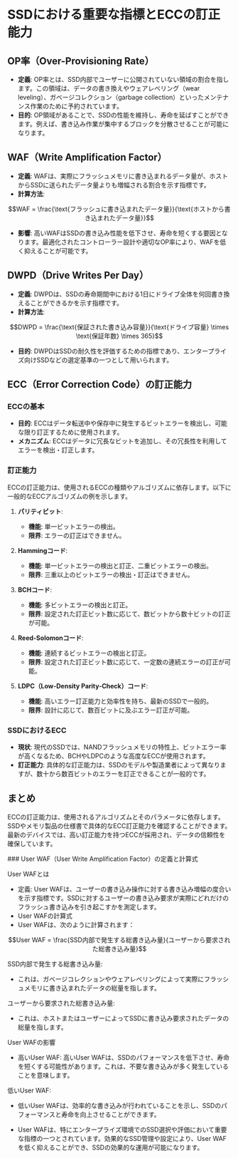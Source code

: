 
# SSDにおける重要な指標とECCの訂正能力

## OP率（Over-Provisioning Rate）
- **定義**: OP率とは、SSD内部でユーザーに公開されていない領域の割合を指します。この領域は、データの書き換えやウェアレベリング（wear leveling）、ガベージコレクション（garbage collection）といったメンテナンス作業のために予約されています。
- **目的**: OP領域があることで、SSDの性能を維持し、寿命を延ばすことができます。例えば、書き込み作業が集中するブロックを分散させることが可能になります。

## WAF（Write Amplification Factor）
- **定義**: WAFは、実際にフラッシュメモリに書き込まれるデータ量が、ホストからSSDに送られたデータ量よりも増幅される割合を示す指標です。
- **計算方法**: 
  
```math
WAF = \frac{\text{フラッシュに書き込まれたデータ量}}{\text{ホストから書き込まれたデータ量}}
```

- **影響**: 高いWAFはSSDの書き込み性能を低下させ、寿命を短くする要因となります。最適化されたコントローラー設計や適切なOP率により、WAFを低く抑えることが可能です。

## DWPD（Drive Writes Per Day）
- **定義**: DWPDは、SSDの寿命期間中における1日にドライブ全体を何回書き換えることができるかを示す指標です。
- **計算方法**:
```math
DWPD = \frac{\text{保証された書き込み容量}}{\text{ドライブ容量} \times \text{保証年数} \times 365}
```

- **目的**: DWPDはSSDの耐久性を評価するための指標であり、エンタープライズ向けSSDなどの選定基準の一つとして用いられます。

## ECC（Error Correction Code）の訂正能力

### ECCの基本
- **目的**: ECCはデータ転送中や保存中に発生するビットエラーを検出し、可能な限り訂正するために使用されます。
- **メカニズム**: ECCはデータに冗長なビットを追加し、その冗長性を利用してエラーを検出・訂正します。

### 訂正能力

ECCの訂正能力は、使用されるECCの種類やアルゴリズムに依存します。以下に一般的なECCアルゴリズムの例を示します。

1. **パリティビット**:
   - **機能**: 単一ビットエラーの検出。
   - **限界**: エラーの訂正はできません。

2. **Hammingコード**:
   - **機能**: 単一ビットエラーの検出と訂正、二重ビットエラーの検出。
   - **限界**: 三重以上のビットエラーの検出・訂正はできません。

3. **BCHコード**:
   - **機能**: 多ビットエラーの検出と訂正。
   - **限界**: 設定された訂正ビット数に応じて、数ビットから数十ビットの訂正が可能。

4. **Reed-Solomonコード**:
   - **機能**: 連続するビットエラーの検出と訂正。
   - **限界**: 設定された訂正ビット数に応じて、一定数の連続エラーの訂正が可能。

5. **LDPC（Low-Density Parity-Check）コード**:
   - **機能**: 高いエラー訂正能力と効率性を持ち、最新のSSDで一般的。
   - **限界**: 設計に応じて、数百ビットに及ぶエラー訂正が可能。

### SSDにおけるECC
- **現状**: 現代のSSDでは、NANDフラッシュメモリの特性上、ビットエラー率が高くなるため、BCHやLDPCのような高度なECCが使用されます。
- **訂正能力**: 具体的な訂正能力は、SSDのモデルや製造業者によって異なりますが、数十から数百ビットのエラーを訂正できることが一般的です。

## まとめ
ECCの訂正能力は、使用されるアルゴリズムとそのパラメータに依存します。SSDやメモリ製品の仕様書で具体的なECC訂正能力を確認することができます。最新のデバイスでは、高い訂正能力を持つECCが採用され、データの信頼性を確保しています。


### User WAF（User Write Amplification Factor）の定義と計算式

User WAFとは
- 定義: User WAFは、ユーザーの書き込み操作に対する書き込み増幅の度合いを示す指標です。SSDに対するユーザーの書き込み要求が実際にどれだけのフラッシュ書き込みを引き起こすかを測定します。
- User WAFの計算式
- User WAFは、次のように計算されます：

```math
User WAF = \frac{SSD内部で発生する総書き込み量}{ユーザーから要求された総書き込み量}​
```

SSD内部で発生する総書き込み量: 
- これは、ガベージコレクションやウェアレベリングによって実際にフラッシュメモリに書き込まれたデータの総量を指します。

ユーザーから要求された総書き込み量: 
- これは、ホストまたはユーザーによってSSDに書き込み要求されたデータの総量を指します。

User WAFの影響
- 高いUser WAF: 高いUser WAFは、SSDのパフォーマンスを低下させ、寿命を短くする可能性があります。これは、不要な書き込みが多く発生していることを意味します。

低いUser WAF: 
- 低いUser WAFは、効率的な書き込みが行われていることを示し、SSDのパフォーマンスと寿命を向上させることができます。

- User WAFは、特にエンタープライズ環境でのSSD選択や評価において重要な指標の一つとされています。効果的なSSD管理や設定により、User WAFを低く抑えることができ、SSDの効果的な運用が可能になります。
